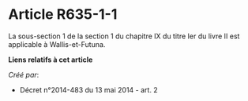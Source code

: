 # Article R635-1-1

La sous-section 1 de la section 1 du chapitre IX du titre Ier du livre II est applicable à Wallis-et-Futuna.

**Liens relatifs à cet article**

_Créé par_:

  - Décret n°2014-483 du 13 mai 2014 - art. 2
